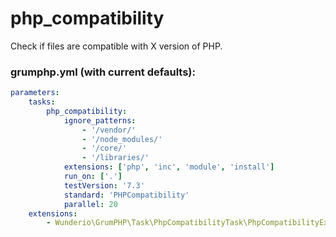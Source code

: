 # php_compatibility

Check if files are compatible with X version of PHP.

### grumphp.yml (with current defaults):
````yml
parameters:
    tasks:
        php_compatibility:
            ignore_patterns: 
                - '/vendor/'
                - '/node_modules/'
                - '/core/'
                - '/libraries/'
            extensions: ['php', 'inc', 'module', 'install']
            run_on: ['.']
            testVersion: '7.3'
            standard: 'PHPCompatibility'
            parallel: 20
    extensions:
        - Wunderio\GrumPHP\Task\PhpCompatibilityTask\PhpCompatibilityExtensionLoader
````
